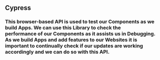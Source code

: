 ## Cypress

### This browser-based API is used to test our Components as we build Apps. We can use this Library to check the performance of our Components as it assists us in Debugging. As we build Apps and add features to our Websites it is important to continually check if our updates are working accordingly and we can do so with this API. 
